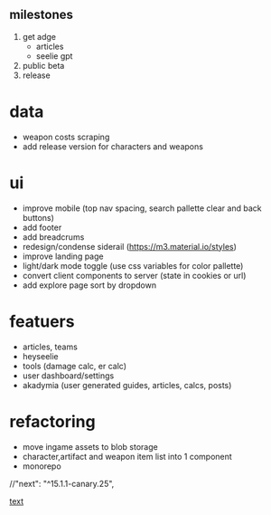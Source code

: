 ## milestones
1. get adge
    - articles
    - seelie gpt
2. public beta
3. release


# data
- weapon costs scraping
- add release version for characters and weapons

# ui
- improve mobile (top nav spacing, search pallette clear and back buttons)
- add footer
- add breadcrums
- redesign/condense siderail (https://m3.material.io/styles)
- improve landing page
- light/dark mode toggle (use css variables for color pallette)
- convert client components to server (state in cookies or url) 
- add explore page sort by dropdown

# featuers
- articles, teams
- heyseelie
- tools (damage calc, er calc)
- user dashboard/settings
- akadymia (user generated guides, articles, calcs, posts)

# refactoring
- move ingame assets to blob storage
- character,artifact and weapon item list into 1 component 
- monorepo

//"next": "^15.1.1-canary.25",

[text](https://sdk.vercel.ai/docs/guides/rag-chatbot#rag-chatbot-guide)